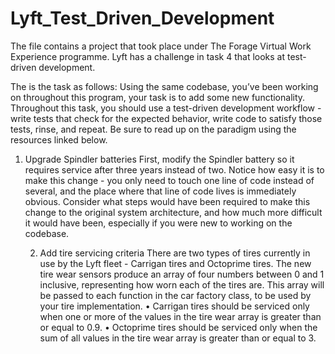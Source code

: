 # Lyft_Test_Driven_Development

The file contains a project that took place under The Forage Virtual Work Experience programme. Lyft has a challenge in task 4 that looks at test-driven development. 

The is the task as follows:
Using the same codebase, you’ve been working on throughout this program, your task is to add some new functionality. Throughout this task, you should use a test-driven development workflow - write tests that check for the expected behavior, write code to satisfy those tests, rinse, and repeat. Be sure to read up on the paradigm using the resources linked below.

1.	Upgrade Spindler batteries
First, modify the Spindler battery so it requires service after three years instead of two. Notice how easy it is to make this change - you only need to touch one line of code instead of several, and the place where that line of code lives is immediately obvious. Consider what steps would have been required to make this change to the original system architecture, and how much more difficult it would have been, especially if you were new to working on the codebase.

      2. Add tire servicing criteria
There are two types of tires currently in use by the Lyft fleet - Carrigan tires and Octoprime tires. 
The new tire wear sensors produce an array of four numbers between 0 and 1 inclusive, representing how worn each of the tires are. This array will be passed to each function in the car factory class, to be used by your tire implementation. 
•	Carrigan tires should be serviced only when one or more of the values in the tire wear array is greater than or equal to 0.9. 
•	Octoprime tires should be serviced only when the sum of all values in the tire wear array is greater than or equal to 3. 
